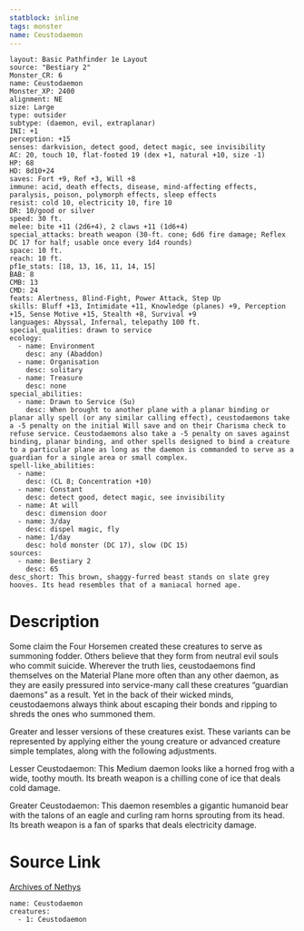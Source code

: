 ```yaml
---
statblock: inline
tags: monster
name: Ceustodaemon
---
```

```statblock
layout: Basic Pathfinder 1e Layout
source: "Bestiary 2"
Monster_CR: 6
name: Ceustodaemon
Monster_XP: 2400
alignment: NE
size: Large
type: outsider
subtype: (daemon, evil, extraplanar)
INI: +1
perception: +15
senses: darkvision, detect good, detect magic, see invisibility
AC: 20, touch 10, flat-footed 19 (dex +1, natural +10, size -1)
HP: 68
HD: 8d10+24
saves: Fort +9, Ref +3, Will +8
immune: acid, death effects, disease, mind-affecting effects, paralysis, poison, polymorph effects, sleep effects
resist: cold 10, electricity 10, fire 10
DR: 10/good or silver
speed: 30 ft.
melee: bite +11 (2d6+4), 2 claws +11 (1d6+4)
special_attacks: breath weapon (30-ft. cone; 6d6 fire damage; Reflex DC 17 for half; usable once every 1d4 rounds)
space: 10 ft.
reach: 10 ft.
pf1e_stats: [18, 13, 16, 11, 14, 15]
BAB: 8
CMB: 13
CMD: 24
feats: Alertness, Blind-Fight, Power Attack, Step Up
skills: Bluff +13, Intimidate +11, Knowledge (planes) +9, Perception +15, Sense Motive +15, Stealth +8, Survival +9
languages: Abyssal, Infernal, telepathy 100 ft.
special_qualities: drawn to service
ecology:
  - name: Environment
    desc: any (Abaddon)
  - name: Organisation
    desc: solitary
  - name: Treasure
    desc: none
special_abilities:
  - name: Drawn to Service (Su)
    desc: When brought to another plane with a planar binding or planar ally spell (or any similar calling effect), ceustodaemons take a -5 penalty on the initial Will save and on their Charisma check to refuse service. Ceustodaemons also take a -5 penalty on saves against binding, planar binding, and other spells designed to bind a creature to a particular plane as long as the daemon is commanded to serve as a guardian for a single area or small complex.
spell-like_abilities:
  - name:
    desc: (CL 8; Concentration +10)
  - name: Constant
    desc: detect good, detect magic, see invisibility
  - name: At will
    desc: dimension door
  - name: 3/day
    desc: dispel magic, fly
  - name: 1/day
    desc: hold monster (DC 17), slow (DC 15)
sources:
  - name: Bestiary 2
    desc: 65
desc_short: This brown, shaggy-furred beast stands on slate grey hooves. Its head resembles that of a maniacal horned ape. 
```
# Description
Some claim the Four Horsemen created these creatures to serve as summoning fodder. Others believe that they form from neutral evil souls who commit suicide. Wherever the truth lies, ceustodaemons find themselves on the Material Plane more often than any other daemon, as they are easily pressured into service-many call these creatures “guardian daemons” as a result. Yet in the back of their wicked minds, ceustodaemons always think about escaping their bonds and ripping to shreds the ones who summoned them. 

Greater and lesser versions of these creatures exist. These variants can be represented by applying either the young creature or advanced creature simple templates, along with the following adjustments. 

Lesser Ceustodaemon: This Medium daemon looks like a horned frog with a wide, toothy mouth. Its breath weapon is a chilling cone of ice that deals cold damage. 

Greater Ceustodaemon: This daemon resembles a gigantic humanoid bear with the talons of an eagle and curling ram horns sprouting from its head. Its breath weapon is a fan of sparks that deals electricity damage.
# Source Link
[Archives of Nethys](https://aonprd.com/MonsterDisplay.aspx?ItemName=Ceustodaemon)
```encounter-table
name: Ceustodaemon
creatures:
  - 1: Ceustodaemon
```
